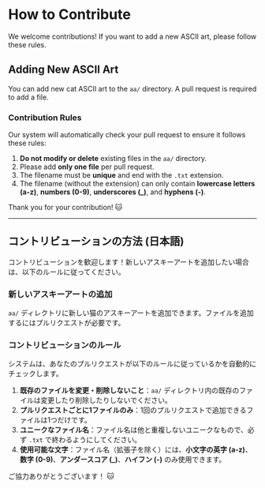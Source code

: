 # How to Contribute

We welcome contributions! If you want to add a new ASCII art, please follow these rules.

## Adding New ASCII Art

You can add new cat ASCII art to the `aa/` directory. A pull request is required to add a file.

### Contribution Rules

Our system will automatically check your pull request to ensure it follows these rules:

1.  **Do not modify or delete** existing files in the `aa/` directory.
2.  Please add **only one file** per pull request.
3.  The filename must be **unique** and end with the `.txt` extension.
4.  The filename (without the extension) can only contain **lowercase letters (a-z)**, **numbers (0-9)**, **underscores (_)**, and **hyphens (-)**.

Thank you for your contribution! 🐱

---

## コントリビューションの方法 (日本語)

コントリビューションを歓迎します！新しいアスキーアートを追加したい場合は、以下のルールに従ってください。

### 新しいアスキーアートの追加

`aa/` ディレクトリに新しい猫のアスキーアートを追加できます。ファイルを追加するにはプルリクエストが必要です。

### コントリビューションのルール

システムは、あなたのプルリクエストが以下のルールに従っているかを自動的にチェックします。

1.  **既存のファイルを変更・削除しないこと**：`aa/` ディレクトリ内の既存のファイルは変更したり削除したりしないでください。
2.  **プルリクエストごとに1ファイルのみ**：1回のプルリクエストで追加できるファイルは1つだけです。
3.  **ユニークなファイル名**：ファイル名は他と重複しないユニークなもので、必ず `.txt` で終わるようにしてください。
4.  **使用可能な文字**：ファイル名（拡張子を除く）には、**小文字の英字 (a-z)**、**数字 (0-9)**、**アンダースコア (_)**、**ハイフン (-)** のみ使用できます。

ご協力ありがとうございます！ 🐱
